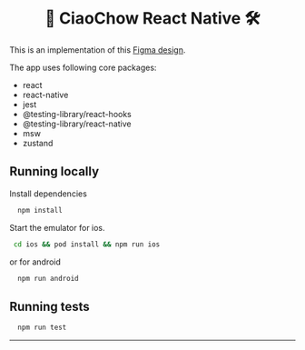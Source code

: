 <div align="center"><h1>🧪 CiaoChow React Native 🛠️ </h1></div> 

This is an implementation of this <a href="https://www.figma.com/file/bscWZpaWT1Leu0BGBWK0NV/CiaoChow?node-id=19%3A518">Figma design</a>.

The app uses following core packages: 

- react
- react-native 
- jest 
- @testing-library/react-hooks
- @testing-library/react-native 
- msw
- zustand

## Running locally

Install dependencies

```bash
  npm install
  ```

Start the emulator for ios.

```bash
 cd ios && pod install && npm run ios
```

or for android

```bash
  npm run android
```

## Running tests

```bash
  npm run test
  ```
  
---
